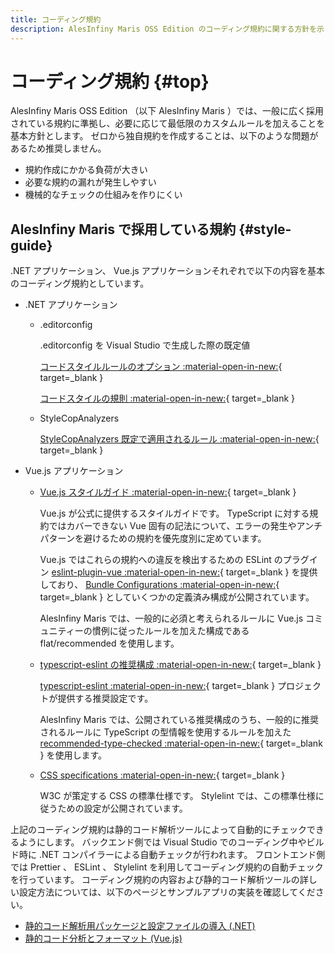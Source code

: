 ```yaml
---
title: コーディング規約
description: AlesInfiny Maris OSS Edition のコーディング規約に関する方針を示します。
---
```


# コーディング規約 {#top}

AlesInfiny Maris OSS Edition （以下 AlesInfiny Maris ）では、一般に広く採用されている規約に準拠し、必要に応じて最低限のカスタムルールを加えることを基本方針とします。
ゼロから独自規約を作成することは、以下のような問題があるため推奨しません。

- 規約作成にかかる負荷が大きい
- 必要な規約の漏れが発生しやすい
- 機械的なチェックの仕組みを作りにくい

## AlesInfiny Maris で採用している規約 {#style-guide}

.NET アプリケーション、 Vue.js アプリケーションそれぞれで以下の内容を基本のコーディング規約としています。

- .NET アプリケーション
    - .editorconfig

        .editorconfig を Visual Studio で生成した際の既定値

        [コードスタイルルールのオプション :material-open-in-new:](https://learn.microsoft.com/ja-jp/dotnet/fundamentals/code-analysis/code-style-rule-options){ target=_blank }

        [コードスタイルの規則 :material-open-in-new:](https://learn.microsoft.com/ja-jp/dotnet/fundamentals/code-analysis/style-rules/){ target=_blank }

    - StyleCopAnalyzers

        [StyleCopAnalyzers 既定で適用されるルール :material-open-in-new:](https://github.com/DotNetAnalyzers/StyleCopAnalyzers/blob/master/DOCUMENTATION.md){ target=_blank }

- Vue.js アプリケーション
    - [Vue.js スタイルガイド :material-open-in-new:](https://ja.vuejs.org/style-guide/){ target=_blank }

        Vue.js が公式に提供するスタイルガイドです。
        TypeScript に対する規約ではカバーできない Vue 固有の記法について、エラーの発生やアンチパターンを避けるための規約を優先度別に定めています。
        <!-- textlint-disable ja-technical-writing/sentence-length -->
        Vue.js ではこれらの規約への違反を検出するための ESLint のプラグイン [eslint-plugin-vue :material-open-in-new:](https://eslint.vuejs.org/){ target=_blank } を提供しており、 [Bundle Configurations :material-open-in-new:](https://eslint.vuejs.org/user-guide/#bundle-configurations-eslint-config-js){ target=_blank } としていくつかの定義済み構成が公開されています。
        <!-- textlint-enable ja-technical-writing/sentence-length -->
        AlesInfiny Maris では、一般的に必須と考えられるルールに Vue.js コミュニティーの慣例に従ったルールを加えた構成である flat/recommended を使用します。

    - [typescript-eslint の推奨構成 :material-open-in-new:](https://typescript-eslint.io/users/configs/#recommended-configurations){ target=_blank }

        [typescript-eslint :material-open-in-new:](https://typescript-eslint.io/){ target=_blank } プロジェクトが提供する推奨設定です。
        <!-- textlint-disable ja-technical-writing/sentence-length -->
        AlesInfiny Maris では、公開されている推奨構成のうち、一般的に推奨されるルールに TypeScript の型情報を使用するルールを加えた [recommended-type-checked :material-open-in-new:](https://typescript-eslint.io/users/configs/#recommended-type-checked){ target=_blank } を使用します。
        <!-- textlint-enable ja-technical-writing/sentence-length -->

    - [CSS specifications :material-open-in-new:](https://www.w3.org/Style/CSS/current-work){ target=_blank }

        W3C が策定する CSS の標準仕様です。 Stylelint では、この標準仕様に従うための設定が公開されています。

上記のコーディング規約は静的コード解析ツールによって自動的にチェックできるようにします。
バックエンド側では Visual Studio でのコーディング中やビルド時に .NET コンパイラーによる自動チェックが行われます。
フロントエンド側では Prettier 、 ESLint 、 Stylelint を利用してコーディング規約の自動チェックを行っています。
コーディング規約の内容および静的コード解析ツールの詳しい設定方法については、以下のページとサンプルアプリの実装を確認してください。

- [静的コード解析用パッケージと設定ファイルの導入 (.NET)](../how-to-develop/dotnet/project-settings.md#setup-static-code-testing)
- [静的コード分析とフォーマット (Vue.js)](../how-to-develop/vue-js/static-verification-and-format.md)
